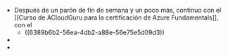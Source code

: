 - Después de un parón de fin de semana y un poco más, continuo con el [[Curso de ACloudGuru para la certificación de Azure Fundamentals]], con el
	- ((6389b6b2-56ea-4db2-a88e-56e75e5d09d3))
-
-